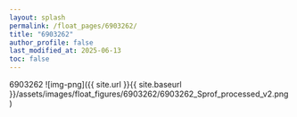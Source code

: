 ```yaml
---
layout: splash
permalink: /float_pages/6903262/
title: "6903262"
author_profile: false
last_modified_at: 2025-06-13
toc: false
---
```

 
6903262
![img-png]({{ site.url }}{{ site.baseurl }}/assets/images/float_figures/6903262/6903262_Sprof_processed_v2.png)
